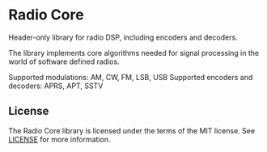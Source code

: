 Radio Core
==========

Header-only library for radio DSP, including encoders and decoders.

The library implements core algorithms needed for signal processing in the world
of software defined radios.

Supported modulations: AM, CW, FM, LSB, USB
Supported encoders and decoders: APRS, APT, SSTV

License
-------

The Radio Core library is licensed under the terms of the MIT license.
See [LICENSE](LICENSE) for more information.

